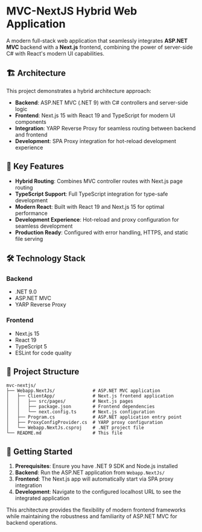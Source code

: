# MVC-NextJS Hybrid Web Application

A modern full-stack web application that seamlessly integrates **ASP.NET MVC** backend with a **Next.js** frontend, combining the power of server-side C# with React's modern UI capabilities.

## 🏗️ Architecture

This project demonstrates a hybrid architecture approach:

- **Backend**: ASP.NET MVC (.NET 9) with C# controllers and server-side logic
- **Frontend**: Next.js 15 with React 19 and TypeScript for modern UI components
- **Integration**: YARP Reverse Proxy for seamless routing between backend and frontend
- **Development**: SPA Proxy integration for hot-reload development experience

## 🚀 Key Features

- **Hybrid Routing**: Combines MVC controller routes with Next.js page routing
- **TypeScript Support**: Full TypeScript integration for type-safe development
- **Modern React**: Built with React 19 and Next.js 15 for optimal performance
- **Development Experience**: Hot-reload and proxy configuration for seamless development
- **Production Ready**: Configured with error handling, HTTPS, and static file serving

## 🛠️ Technology Stack

### Backend
- .NET 9.0
- ASP.NET MVC
- YARP Reverse Proxy

### Frontend
- Next.js 15
- React 19
- TypeScript 5
- ESLint for code quality

## 📁 Project Structure

```
mvc-nextjs/
├── Webapp.NextJs/              # ASP.NET MVC application
│   ├── ClientApp/              # Next.js frontend application
│   │   ├── src/pages/          # Next.js pages
│   │   ├── package.json        # Frontend dependencies
│   │   └── next.config.ts      # Next.js configuration
│   ├── Program.cs              # ASP.NET application entry point
│   ├── ProxyConfigProvider.cs  # YARP proxy configuration
│   └── Webapp.NextJs.csproj    # .NET project file
└── README.md                   # This file
```

## 🚦 Getting Started

1. **Prerequisites**: Ensure you have .NET 9 SDK and Node.js installed
2. **Backend**: Run the ASP.NET application from `Webapp.NextJs/`
3. **Frontend**: The Next.js app will automatically start via SPA proxy integration
4. **Development**: Navigate to the configured localhost URL to see the integrated application

This architecture provides the flexibility of modern frontend frameworks while maintaining the robustness and familiarity of ASP.NET MVC for backend operations.

